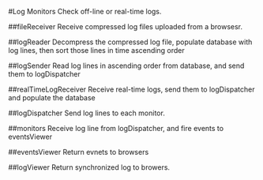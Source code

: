 #Log Monitors
Check off-line or real-time logs.

##fileReceiver
Receive compressed log files uploaded from a browsesr.

##logReader
Decompress the compressed log file, populate database with log lines, then sort those lines in time ascending order

##logSender
Read log lines in ascending order from database, and send them to logDispatcher

##realTimeLogReceiver
Receive real-time logs, send them to logDispatcher and populate the database

##logDispatcher
Send log lines to each monitor.

##monitors
Receive log line from logDispatcher, and fire events to eventsViewer

##eventsViewer
Return evnets to browsers

##logViewer
Return synchronized log to browers.
